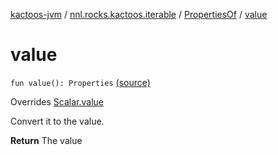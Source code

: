 [kactoos-jvm](../../index.md) / [nnl.rocks.kactoos.iterable](../index.md) / [PropertiesOf](index.md) / [value](.)

# value

`fun value(): Properties` [(source)](https://github.com/neonailol/kactoos/blob/master/kactoos-jvm/src/main/kotlin/nnl/rocks/kactoos/iterable/PropertiesOf.kt#L93)

Overrides [Scalar.value](../../nnl.rocks.kactoos/-scalar/value.md)

Convert it to the value.

**Return**
The value

